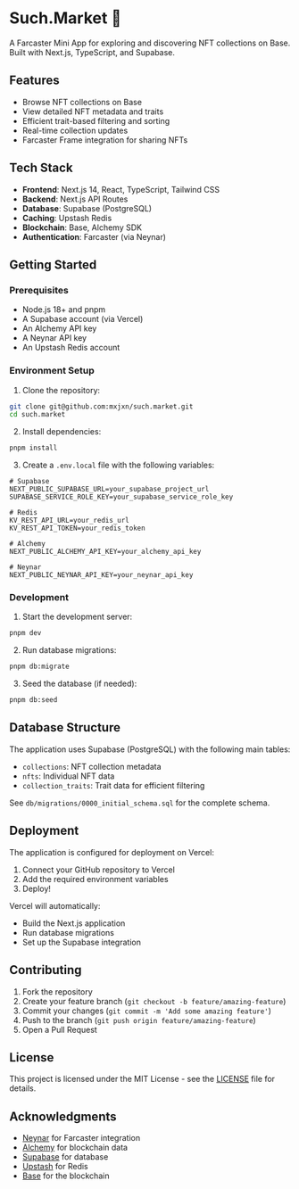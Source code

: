 <!-- generated by @neynar/create-farcaster-mini-app version 1.2.28 -->

# Such.Market 🎨

A Farcaster Mini App for exploring and discovering NFT collections on Base. Built with Next.js, TypeScript, and Supabase.

## Features

- Browse NFT collections on Base
- View detailed NFT metadata and traits
- Efficient trait-based filtering and sorting
- Real-time collection updates
- Farcaster Frame integration for sharing NFTs

## Tech Stack

- **Frontend**: Next.js 14, React, TypeScript, Tailwind CSS
- **Backend**: Next.js API Routes
- **Database**: Supabase (PostgreSQL)
- **Caching**: Upstash Redis
- **Blockchain**: Base, Alchemy SDK
- **Authentication**: Farcaster (via Neynar)

## Getting Started

### Prerequisites

- Node.js 18+ and pnpm
- A Supabase account (via Vercel)
- An Alchemy API key
- A Neynar API key
- An Upstash Redis account

### Environment Setup

1. Clone the repository:
```bash
git clone git@github.com:mxjxn/such.market.git
cd such.market
```

2. Install dependencies:
```bash
pnpm install
```

3. Create a `.env.local` file with the following variables:
```env
# Supabase
NEXT_PUBLIC_SUPABASE_URL=your_supabase_project_url
SUPABASE_SERVICE_ROLE_KEY=your_supabase_service_role_key

# Redis
KV_REST_API_URL=your_redis_url
KV_REST_API_TOKEN=your_redis_token

# Alchemy
NEXT_PUBLIC_ALCHEMY_API_KEY=your_alchemy_api_key

# Neynar
NEXT_PUBLIC_NEYNAR_API_KEY=your_neynar_api_key
```

### Development

1. Start the development server:
```bash
pnpm dev
```

2. Run database migrations:
```bash
pnpm db:migrate
```

3. Seed the database (if needed):
```bash
pnpm db:seed
```

## Database Structure

The application uses Supabase (PostgreSQL) with the following main tables:

- `collections`: NFT collection metadata
- `nfts`: Individual NFT data
- `collection_traits`: Trait data for efficient filtering

See `db/migrations/0000_initial_schema.sql` for the complete schema.

## Deployment

The application is configured for deployment on Vercel:

1. Connect your GitHub repository to Vercel
2. Add the required environment variables
3. Deploy!

Vercel will automatically:
- Build the Next.js application
- Run database migrations
- Set up the Supabase integration

## Contributing

1. Fork the repository
2. Create your feature branch (`git checkout -b feature/amazing-feature`)
3. Commit your changes (`git commit -m 'Add some amazing feature'`)
4. Push to the branch (`git push origin feature/amazing-feature`)
5. Open a Pull Request

## License

This project is licensed under the MIT License - see the [LICENSE](LICENSE) file for details.

## Acknowledgments

- [Neynar](https://neynar.com/) for Farcaster integration
- [Alchemy](https://www.alchemy.com/) for blockchain data
- [Supabase](https://supabase.com/) for database
- [Upstash](https://upstash.com/) for Redis
- [Base](https://base.org/) for the blockchain
